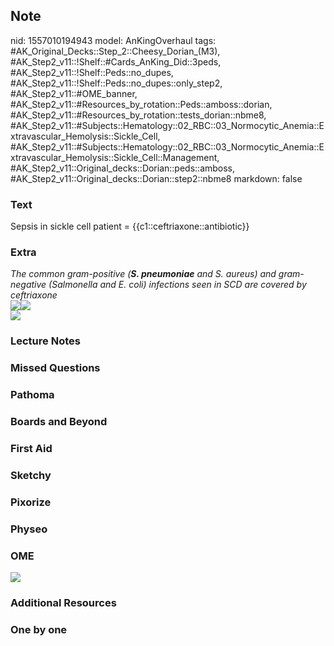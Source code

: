 ## Note
nid: 1557010194943
model: AnKingOverhaul
tags: #AK_Original_Decks::Step_2::Cheesy_Dorian_(M3), #AK_Step2_v11::!Shelf::#Cards_AnKing_Did::3peds, #AK_Step2_v11::!Shelf::Peds::no_dupes, #AK_Step2_v11::!Shelf::Peds::no_dupes::only_step2, #AK_Step2_v11::#OME_banner, #AK_Step2_v11::#Resources_by_rotation::Peds::amboss::dorian, #AK_Step2_v11::#Resources_by_rotation::tests_dorian::nbme8, #AK_Step2_v11::#Subjects::Hematology::02_RBC::03_Normocytic_Anemia::Extravascular_Hemolysis::Sickle_Cell, #AK_Step2_v11::#Subjects::Hematology::02_RBC::03_Normocytic_Anemia::Extravascular_Hemolysis::Sickle_Cell::Management, #AK_Step2_v11::Original_decks::Dorian::peds::amboss, #AK_Step2_v11::Original_decks::Dorian::step2::nbme8
markdown: false

### Text
Sepsis in sickle cell patient = {{c1::ceftriaxone::antibiotic}}

### Extra
<div>
  <i>The common gram-positive (<b>S. pneumoniae</b> and S. aureus)
  and gram-negative (Salmonella and E. coli) infections seen in SCD
  are covered by ceftriaxone</i>
</div>
<div>
  <img src="scd.png"><i><img src="paste-12777527705956.jpg"></i>
</div>
<div>
  <i><img src="paste-918156633702401.jpg"></i>
</div>

### Lecture Notes


### Missed Questions


### Pathoma


### Boards and Beyond


### First Aid


### Sketchy


### Pixorize


### Physeo


### OME
<div class="ome-widget">
  <a href="https://onlinemeded.org?ref=anki"><img src=
  "_OME_AnkiFlashcards_General_7.png"></a>
</div>

### Additional Resources


### One by one

